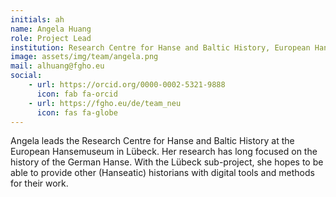 ```yaml
---
initials: ah
name: Angela Huang
role: Project Lead
institution: Research Centre for Hanse and Baltic History, European Hansemuseum Lübeck
image: assets/img/team/angela.png
mail: alhuang@fgho.eu
social:
    - url: https://orcid.org/0000-0002-5321-9888
      icon: fab fa-orcid
    - url: https://fgho.eu/de/team_neu
      icon: fas fa-globe
---
```

Angela leads the Research Centre for Hanse and Baltic History at the European Hansemuseum in Lübeck. Her research has long focused on the history of the German Hanse. With the Lübeck sub-project, she hopes to be able to provide other (Hanseatic) historians with digital tools and methods for their work.